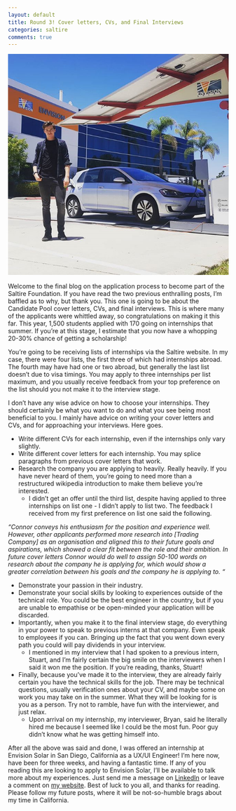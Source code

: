 ```yaml
---
layout: default
title: Round 3! Cover letters, CVs, and Final Interviews
categories: saltire
comments: true
---
```


![Saltire](/images/es.jpg)

Welcome to the final blog on the application process to become part of the Saltire Foundation. If you have read the two previous enthralling posts, I’m baffled as to why, but thank you. This one is going to be about the Candidate Pool cover letters, CVs, and final interviews. This is where many of the applicants were whittled away, so congratulations on making it this far. This year, 1,500 students applied with 170 going on internships that summer. If you’re at this stage, I estimate that you now have a whopping 20-30% chance of getting a scholarship! 

You’re going to be receiving lists of internships via the Saltire website. In my case, there were four lists, the first three of which had internships abroad. The fourth may have had one or two abroad, but generally the last list doesn’t due to visa timings. You may apply to three internships per list maximum, and you usually receive feedback from your top preference on the list should you not make it to the interview stage.

I don’t have any wise advice on how to choose your internships. They should certainly be what you want to do and what you see being most beneficial to you. I mainly have advice on writing your cover letters and CVs, and for approaching your interviews. Here goes.

* Write different CVs for each internship, even if the internships only vary slightly.
* Write different cover letters for each internship. You may splice paragraphs from previous cover letters that work.
* Research the company you are applying to heavily. Really heavily. If you have never heard of them, you’re going to need more than a restructured wikipedia introduction to make them believe you’re interested.
    * I didn’t get an offer until the third list, despite having applied to three internships on list one - I didn’t apply to list two. The feedback I received from my first preference on list one said the following.

*“Connor conveys his enthusiasm for the position and experience well. However, other applicants performed more research into [Trading Company] as an organisation and aligned this to their future goals and aspirations, which showed a clear fit between the role and their ambition. In future cover letters Connor would do well to assign 50-100 words on research about the company he is applying for, which would show a greater correlation between his goals and the company he is applying to. “*

* Demonstrate your passion in their industry.
* Demonstrate your social skills by looking to experiences outside of the technical role. You could be the best engineer in the country, but if you are unable to empathise or be open-minded your application will be discarded.
* Importantly, when you make it to the final interview stage, do everything in your power to speak to previous interns at that company. Even speak to employees if you can. Bringing up the fact that you went down every path you could will pay dividends in your interview. 
    * I mentioned in my interview that I had spoken to a previous intern, Stuart, and I’m fairly certain the big smile on the interviewers when I said it won me the position. If you’re reading, thanks, Stuart!
* Finally, because you’ve made it to the interview, they are already fairly certain you have the technical skills for the job. There may be technical questions, usually verification ones about your CV, and maybe some on work you may take on in the summer. What they will be looking for is you as a person. Try not to ramble, have fun with the interviewer, and just relax.
    * Upon arrival on my internship, my interviewer, Bryan, said he literally hired me because I seemed like I could be the most fun. Poor guy didn’t know what he was getting himself into.

After all the above was said and done, I was offered an internship at Envision Solar in San Diego, California as a UX/UI Engineer! I’m here now, have been for three weeks, and having a fantastic time. If any of you reading this are looking to apply to Envision Solar, I’ll be available to talk more about my experiences. Just send me a message on [LinkedIn](https://www.linkedin.com/in/mcguile) or leave a comment on [my website](http://www.mcguile.com). Best of luck to you all, and thanks for reading. Please follow my future posts, where it will be not-so-humble brags about my time in California.
